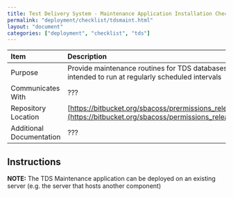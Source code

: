 ```yaml
---
title: Test Delivery System - Maintenance Application Installation Checklist
permalink: "deployment/checklist/tdsmaint.html"
layout: "document"
categories: ["deployment", "checklist", "tds"]
---
```


| Item | Description |
|:-----|:------------|
| Purpose | Provide maintenance routines for TDS databases intended to run at regularly scheduled intervals |
| Communicates With | ??? |
| Repository Location | [https://bitbucket.org/sbacoss/prermissions_release](https://bitbucket.org/sbacoss/permissions_release) |
| Additional Documentation | ??? |

## Instructions

**NOTE:** The TDS Maintenance application can be deployed on an existing server (e.g. the server that hosts another component)